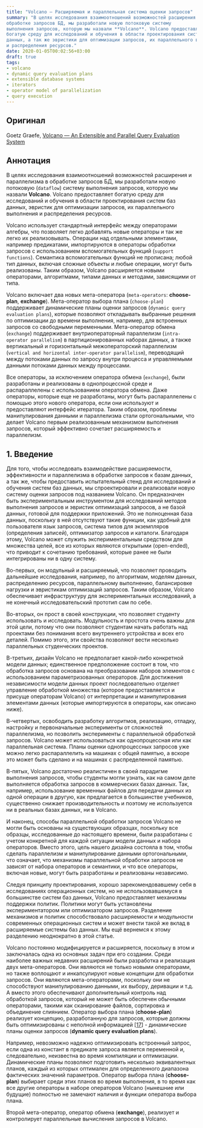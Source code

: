 ```yaml
---
title: "Volcano — Расширяемая и параллельная система оценки запросов"
summary: "В целях исследования взаимоотношений возможностей расширения и параллелизма в
обработке запросов БД, мы разработали новую потоковую систему
выполнения запросов, которую мы назвали **Volcano**. Volcano предоставляет
богатую среду для исследований и обучения в области проектирования систем баз
данных, а так же эвристики для оптимизации запросов, их параллельного выполнения
и распределения ресурсов."
date: 2020-01-05T00:02:56+03:00
draft: true
tags:
- volcano
- dynamic query evaluation plans
- extensible database systems
- iterators
- operator model of parallelization
- query execution
---
```


## Оригинал

Goetz Graefe, [Volcano — An Extensible and Parallel Query Evaluation
System](https://paperhub.s3.amazonaws.com/dace52a42c07f7f8348b08dc2b186061.pdf)

## Aннотaция

В целях исследования взаимоотношений возможностей расширения и параллелизма в
обработке запросов БД, мы разработали новую потоковую (`dataflow`) систему
выполнения запросов, которую мы назвали **Volcano**. Volcano предоставляет
богатую среду для исследований и обучения в области проектирования систем баз
данных, эвристик для оптимизации запросов, их параллельного выполнения
и распределения ресурсов.

Volcano использует стандартный интерфейс между операторами алгебры, что
позволяет легко добавлять новые операторы и так же легко их реализовывать.
Операции над отдельными элементами, например предикатами, импортируются в
операторы обработки запросов с использованием вспомогательных функций (`support
functions`). Семантика вспомогательных функций не прописана; любой тип данных,
включая сложные объекты и любые операции, могут быть реализованы. Таким образом,
Volcano расширяется новыми операторами, алгоритмами, типами данных и методами,
зависящими от типа.

Volcano включает два новых мета-оператора (`meta-operators`: **choose-plan**, 
**exchange**). Мета-оператор выбора плана (`choose-plan`) поддерживает
динамические планы оценки запросов (`dynamic query evaluation plans`), которые
позволяют откладывать выбранные решения по оптимизации до времени выполнения,
например, для встроенных запросов со свободными переменными. Мета-оператор
обмена (`exchange`) поддерживает внутриоператорный параллелизм (`intra-operator
parallelism`) в партиционированных наборах данных, а также
вертикальный и горизонтальный межоператорский параллелизм (`vertical and
horizontal inter-operator parallelism`), переводящий между потоками
данных по запросу внутри процесса и управляемыми данными потоками данных между
процессами.

Все операторы, за исключением оператора обмена (`exchange`), были разработаны
и реализованы в однопроцессной среде и распараллелены с использованием
оператора обмена. Даже операторы, которые еще не разработаны, могут быть
распараллелены с помощью этого нового оператора, если они используют и
предоставляют интерфейс итератора. Таким образом, проблемы манипулирования
данными и параллелизма стали ортогональными, что делает Volcano первым
реализованным механизмом выполнения запросов, который эффективно сочетает
расширяемость и параллелизм.

## 1. Введение

Для того, чтобы исследовать взаимодействие расширяемости, эффективности и
параллелизма в обработке запросов к базам данных, а так же, чтобы предоставить
испытательный стенд для исследований и обучения систем баз данных, мы
спроектировали и реализовали новую систему оценки запросов под названием Volcano.
Он предназначен быть экспериментальным инструментом для исследований
методов выполнения запросов и эвристик оптимизаций запросов, а не базой данных,
готовой для поддержки приложений. Это не полноценная база данных, поскольку в
ней отсутствуют такие функции, как удобный для пользователя язык запросов,
система типов для экземпляров (определения записей), оптимизатор запросов и
каталоги. Благодаря этому, Volcano может служить экспериментальным средством
для множества целей, все из которых являются открытыми (open-ended), что приводит
к сочетанию требований, которые ранее не были интегрированы ни в одну систему.

Во-первых, он модульный и расширяемый, что позволяет проводить дальнейшие
исследования, например, по алгоритмам, моделям данных, распределению ресурсов,
параллельному выполнению, балансировке нагрузки и эвристикам оптимизаций
запросов. Таким образом, Volcano обеспечивает инфраструктуру для
экспериментальных исследований, а не конечный исследовательский прототип сам по
себе.

Во-вторых, он прост в своей конструкции, что позволяет студенту использовать и
исследовать. Модульность и простота очень важны для этой цели, потому что они
позволяют студентам начать работать над проектами без понимания всего
внутреннего устройства и всех его деталей. Помимо этого, эти свойства
позволяют вести несколько параллельных студенческих проектов.

В-третьих, дизайн Volcano не предполагает какой-либо конкретной модели данных;
единственное предположение состоит в том, что обработка запросов основана на
преобразовании наборов элементов с использованием параметризованных операторов.
Для достижения независимости модели данных проект последовательно отделяет
управление обработкой множества (которое предоставляется и присуще операторам
Volcano) от интерпретации и манипулирования элементами данных (которые
импортируются в операторы, как описано ниже).

В-четвертых, освободить разработку алгоритмов, реализацию, отладку, настройку и
первоначальные эксперименты от сложностей параллелизма, но позволить
эксперименты с параллельной обработкой запросов. Volcano может использоваться
как однопроцессная или как параллельная система. Планы оценки однопроцессных
запросов уже можно легко распараллелить на машинах с общей памятью, а вскоре это
может быть сделано и на машинах с распределенной памятью.

В-пятых, Volcano достаточно реалистичен в своей парадигме выполнения запросов,
чтобы студенты могли узнать, как на самом деле выполняется обработка запросов в
коммерческих базах данных. Так, например, использование временных файлов для
передачи данных из одной операции в другую, как предлагается в большинстве
учебников, существенно снижает производительность и поэтому не используется
ни в реальных базах данных, ни в Volcano.

И наконец, способы параллельной обработки запросов Volcano не могли быть
основаны на существующих образцах, поскольку все образцы, исследованные до
настоящего времени, были разработаны с учетом конкретной для каждой ситуации
модели данных и набора операторов. Вместо этого, цель нашего дизайна состояла в
том, чтобы сделать параллелизм и манипулирование данными ортогональными, что
означает, что механизмы параллельной обработки запросов не зависят от набора
операторов и семантики, и что все операторы, включая новые, могут быть
разработаны и реализованы независимо.

Следуя принципу проектирования, хорошо зарекомендовавшему себя в исследованиях
операционных систем, но не использовавшемуся в большинстве систем баз данных,
Volcano предоставляет механизмы поддержки политик. Политики могут быть
установлены экспериментатором или оптимизатором запросов. Разделение механизмов
и политик способствовало расширяемости и модульности современных операционных
систем и может внести такой же вклад в расширяемые системы баз данных. Мы ещё
вернемся к этому разделению неоднократно в этой статье.

Volcano постоянно модифицируется и расширяется, поскольку в этом и заключалась
одна из основных задач при его создании. Среди наиболее важных недавних
расширений были разработка и реализация двух мета-операторов. Они являются
не только новыми операторами, но также воплощают и инкапсулируют новые концепции
для обработки запросов. Они являются мета-операторами, поскольку они не
способствуют манипулированию данными, их выбору, деривации и т.д. А вместо
этого обеспечивают дополнительный контроль над обработкой запросов, который не
может быть обеспечен обычными операторами, такими как сканирование файлов,
сортировка и объединение слиянием. Оператор выбора плана (**choose-plan**)
реализует концепцию, разработанную для запросов, которые должны быть
оптимизированы с неполной информацией
[[17][17]] - динамические планы оценки запросов (**dynamic query evaluation plans**).

[17]: https://people.inf.elte.hu/kiss/cikkek/092%20Dynamic%20query%20evaluation%20(9%20oldal).pdf
      "G. Graefe and K. Ward, 'Dynamic query evaluation plans' in Proc. ACM SIGMOD Conf. Portland, OR, May-June 1989, p.358"

Например, невозможно надежно оптимизировать встроенный запрос, если одна из
констант в предикате запроса является переменной и, следовательно, неизвестна
во время компиляции и оптимизации. Динамические планы позволяют подготовить
несколько эквивалентных планов, каждый из которых оптимален для определенного
диапазона фактических значений параметров. Оператор выбора плана (**choose-plan**)
выбирает среди этих планов во время выполнения, в то время как все другие
операторы в наборе операторов Volcano (нынешние или будущие) полностью не
замечают наличия и функции оператора выбора плана.

Второй мета-оператор, оператор обмена (**exchange**), реализует и контролирует
параллельные вычисления запросов в Volcano.
